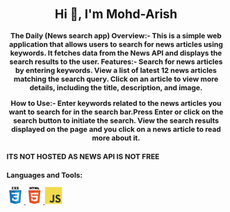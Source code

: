 <h1 align="center">Hi 👋, I'm Mohd-Arish</h1>
<h3 align="center">The Daily (News search app)
Overview:- This is a simple web application that allows users to search for news articles using keywords. It fetches data from the News API and displays the search results to the user. 
Features:- Search for news articles by entering keywords. View a list of latest 12 news articles matching the search query. Click on an article to view more details, including the title, description, and image.
  
How to Use:- Enter keywords related to the news articles you want to search for in the search bar.Press Enter or click on the search button to initiate the search. View the search results displayed on the page and you click on a news article to read more about it.</h3>

<h3 align="left">ITS NOT HOSTED AS NEWS API IS NOT FREE</h3>
<p align="left">
</p>

<h3 align="left">Languages and Tools:</h3>
<p align="left"> <a href="https://www.w3schools.com/css/" target="_blank" rel="noreferrer"> <img src="https://raw.githubusercontent.com/devicons/devicon/master/icons/css3/css3-original-wordmark.svg" alt="css3" width="40" height="40"/> </a> <a href="https://www.w3.org/html/" target="_blank" rel="noreferrer"> <img src="https://raw.githubusercontent.com/devicons/devicon/master/icons/html5/html5-original-wordmark.svg" alt="html5" width="40" height="40"/> </a> <a href="https://developer.mozilla.org/en-US/docs/Web/JavaScript" target="_blank" rel="noreferrer"> <img src="https://raw.githubusercontent.com/devicons/devicon/master/icons/javascript/javascript-original.svg" alt="javascript" width="40" height="40"/> </a> </p>
